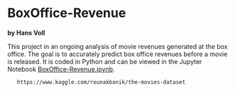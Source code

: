 # BoxOffice-Revenue
**by Hans Voll**

This project in an ongoing analysis of movie revenues generated at the box office. The goal is to accurately predict box office revenues before a movie is released. It is coded in Python and can be viewed in the Jupyter Notebook [BoxOffice-Revenue.ipynb](./BoxOffice-Revenue.ipynb).

```The source data is a dataset located on Kaggle website titled "The Movies" by Rounak Banik.
   https://www.kaggle.com/rounakbanik/the-movies-dataset
   ```
